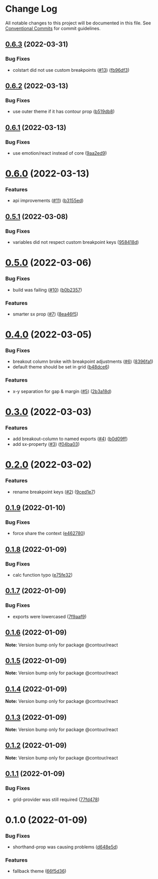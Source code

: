 # Change Log

All notable changes to this project will be documented in this file.
See [Conventional Commits](https://conventionalcommits.org) for commit guidelines.

## [0.6.3](https://github.com/pixelass/contour/compare/v0.6.2...v0.6.3) (2022-03-31)


### Bug Fixes

* colstart did not use custom breakpoints ([#13](https://github.com/pixelass/contour/issues/13)) ([fb96df3](https://github.com/pixelass/contour/commit/fb96df3a0aac71332160ce76d0348ec42b16a248))





## [0.6.2](https://github.com/pixelass/contour/compare/v0.6.1...v0.6.2) (2022-03-13)


### Bug Fixes

* use outer theme if it has contour prop ([b519db8](https://github.com/pixelass/contour/commit/b519db851a17b395f3a269cc177e4aafa32f3c96))





## [0.6.1](https://github.com/pixelass/contour/compare/v0.6.0...v0.6.1) (2022-03-13)


### Bug Fixes

* use emotion/react instead of core ([9aa2ed9](https://github.com/pixelass/contour/commit/9aa2ed96c8d043c12590355069e539f65a1c2608))





# [0.6.0](https://github.com/pixelass/contour/compare/v0.5.1...v0.6.0) (2022-03-13)


### Features

* api improvements ([#11](https://github.com/pixelass/contour/issues/11)) ([b3155ed](https://github.com/pixelass/contour/commit/b3155edccb3c86b56fa31f87f1c70ab03f15352f))





## [0.5.1](https://github.com/pixelass/contour/compare/v0.5.0...v0.5.1) (2022-03-08)

### Bug Fixes

- variables did not respect custom breakpoint keys ([958418d](https://github.com/pixelass/contour/commit/958418d9d86fe09a529b98a070f2c58931c5bf45))

# [0.5.0](https://github.com/pixelass/contour/compare/v0.4.0...v0.5.0) (2022-03-06)

### Bug Fixes

- build was failing ([#10](https://github.com/pixelass/contour/issues/10)) ([b0b2357](https://github.com/pixelass/contour/commit/b0b235746650074a840ee8ab5cc46c11a1a11d03))

### Features

- smarter sx prop ([#7](https://github.com/pixelass/contour/issues/7)) ([8ea46f5](https://github.com/pixelass/contour/commit/8ea46f5a7b4d8856030372d1bda4b2ec355db15d))

# [0.4.0](https://github.com/pixelass/contour/compare/v0.3.0...v0.4.0) (2022-03-05)

### Bug Fixes

- breakout column broke with breakpoint adjustments ([#6](https://github.com/pixelass/contour/issues/6)) ([8396fa1](https://github.com/pixelass/contour/commit/8396fa1d0e29bad8937d1e0878a96c39fe932d6f))
- default theme should be set in grid ([b48dce6](https://github.com/pixelass/contour/commit/b48dce6f9ff23f7b13863316ea0b4c3186dd6125))

### Features

- x-y separation for gap & margin ([#5](https://github.com/pixelass/contour/issues/5)) ([2b3a18d](https://github.com/pixelass/contour/commit/2b3a18deb7c8c54141e48af15ec704bfb0e6d437))

# [0.3.0](https://github.com/pixelass/contour/compare/v0.2.0...v0.3.0) (2022-03-03)

### Features

- add breakout-column to named exports ([#4](https://github.com/pixelass/contour/issues/4)) ([b0d09ff](https://github.com/pixelass/contour/commit/b0d09ffc8337aacbbd4f60f9c0a362830da01554))
- add sx-property ([#3](https://github.com/pixelass/contour/issues/3)) ([f04ba03](https://github.com/pixelass/contour/commit/f04ba030956424dd906fd080d937db963ad757dd))

# [0.2.0](https://github.com/pixelass/contour/compare/v0.1.9...v0.2.0) (2022-03-02)

### Features

- rename breakpoint keys ([#2](https://github.com/pixelass/contour/issues/2)) ([9ced1e7](https://github.com/pixelass/contour/commit/9ced1e7e88042ec05264a15ea7beb1d30dacc7bc))

## [0.1.9](https://github.com/pixelass/contour/compare/v0.1.8...v0.1.9) (2022-01-10)

### Bug Fixes

- force share the context ([e462780](https://github.com/pixelass/contour/commit/e4627803fcecaa96163276be637d5248d553d330))

## [0.1.8](https://github.com/pixelass/contour/compare/v0.1.7...v0.1.8) (2022-01-09)

### Bug Fixes

- calc function typo ([e75fe32](https://github.com/pixelass/contour/commit/e75fe32fa0989fcdbf79a93627e7366ad2e040f0))

## [0.1.7](https://github.com/pixelass/contour/compare/v0.1.6...v0.1.7) (2022-01-09)

### Bug Fixes

- exports were lowercased ([7f9aaf9](https://github.com/pixelass/contour/commit/7f9aaf931ed3a75afcfb52ac475c4cafe33ed14d))

## [0.1.6](https://github.com/pixelass/contour/compare/v0.1.5...v0.1.6) (2022-01-09)

**Note:** Version bump only for package @contour/react

## [0.1.5](https://github.com/pixelass/contour/compare/v0.1.4...v0.1.5) (2022-01-09)

**Note:** Version bump only for package @contour/react

## [0.1.4](https://github.com/pixelass/contour/compare/v0.1.3...v0.1.4) (2022-01-09)

**Note:** Version bump only for package @contour/react

## [0.1.3](https://github.com/pixelass/contour/compare/v0.1.2...v0.1.3) (2022-01-09)

**Note:** Version bump only for package @contour/react

## [0.1.2](https://github.com/pixelass/contour/compare/v0.1.1...v0.1.2) (2022-01-09)

**Note:** Version bump only for package @contour/react

## [0.1.1](https://github.com/pixelass/contour/compare/v0.1.0...v0.1.1) (2022-01-09)

### Bug Fixes

- grid-provider was still required ([77fd478](https://github.com/pixelass/contour/commit/77fd478daf31e99c1e1bcefe03e9c3e41b3c2f06))

# 0.1.0 (2022-01-09)

### Bug Fixes

- shorthand-prop was causing problems ([d648e5d](https://github.com/pixelass/contour/commit/d648e5df910d0bc38e7b1ceda5649744880a60bd))

### Features

- fallback theme ([66f5d36](https://github.com/pixelass/contour/commit/66f5d367a0484f7f62c66360d6bfc989f338e937))
